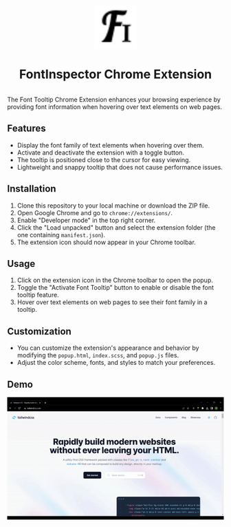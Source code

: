 <div style="text-align: center;">
  <div style="display: inline-block;">
    <img src="./assets/logo.svg" alt="Extension Logo" width="100px">
    <h1>FontInspector Chrome Extension</h1>
  </div>
</div>


The Font Tooltip Chrome Extension enhances your browsing experience by providing font information when hovering over text elements on web pages.

## Features

- Display the font family of text elements when hovering over them.
- Activate and deactivate the extension with a toggle button.
- The tooltip is positioned close to the cursor for easy viewing.
- Lightweight and snappy tooltip that does not cause performance issues.

## Installation

1. Clone this repository to your local machine or download the ZIP file.
2. Open Google Chrome and go to `chrome://extensions/`.
3. Enable "Developer mode" in the top right corner.
4. Click the "Load unpacked" button and select the extension folder (the one containing `manifest.json`).
5. The extension icon should now appear in your Chrome toolbar.

## Usage

1. Click on the extension icon in the Chrome toolbar to open the popup.
2. Toggle the "Activate Font Tooltip" button to enable or disable the font tooltip feature.
3. Hover over text elements on web pages to see their font family in a tooltip.

## Customization

- You can customize the extension's appearance and behavior by modifying the `popup.html`, `index.scss`, and `popup.js` files.
- Adjust the color scheme, fonts, and styles to match your preferences.

## Demo

<div style="text-align: center;">
  <img src="./demo/demo.gif" alt="Extension Demo">
</div>